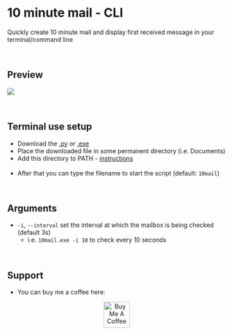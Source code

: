 # 10 minute mail - CLI
Quickly create 10 minute mail and display first received message in your terminal/command line

<br>

## Preview
<p align="">
  <img width="auto" height="auto" src="https://user-images.githubusercontent.com/25122875/155861475-0bf10bdd-47bb-4214-aa81-b7f945357e6e.png">
</p>

<br>

## Terminal use setup
- Download the [.py](https://github.com/macie-k/10minutemail-cli/archive/refs/heads/main.zip) or [.exe](https://bit.ly/3sp6eOo)
- Place the downloaded file in some permanent directory (i.e. Documents)
- Add this directory to PATH - [instructions](https://gist.github.com/nex3/c395b2f8fd4b02068be37c961301caa7)<br><br>
- After that you can type the filename to start the script (default: `10mail`)

<br>

## Arguments
- `-i`, `--interval` set the interval at which the mailbox is being checked (default 3s)
  - i.e. `10mail.exe -i 10` to check every 10 seconds

<br>  

## Support
- You can buy me a coffee here: 
<p align="center">
  <a href="http://bit.ly/BuyMeACoffee-GitHub" target="_blank">
    <img src="https://cdn.buymeacoffee.com/buttons/v2/default-yellow.png" alt="Buy Me A Coffee" height="60px">
  </a>  
</p>
